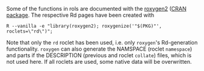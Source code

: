 Some of the functions in rols are documented with the [roxygen2](https://github.com/klutometis/roxygen)
([CRAN package](http://cran.r-project.org/web/packages/roxygen2/index.html). 
The respective Rd pages have been created with
```
R --vanilla -e "library(roxygen2); roxygenize('"$(PKG)"', roclets=\"rd\")";
```

Note that only the `rd` roclet has been used, i.e. only `roxygen`'s Rd-generation 
functionality. `roxygen` can also generate the NAMSPACE (roclet `namespace`) and 
parts if the DESCRIPTION (previous and roclet `collate`) files, which is not used here. 
If all roclets are used, some native data will be overwritten.

